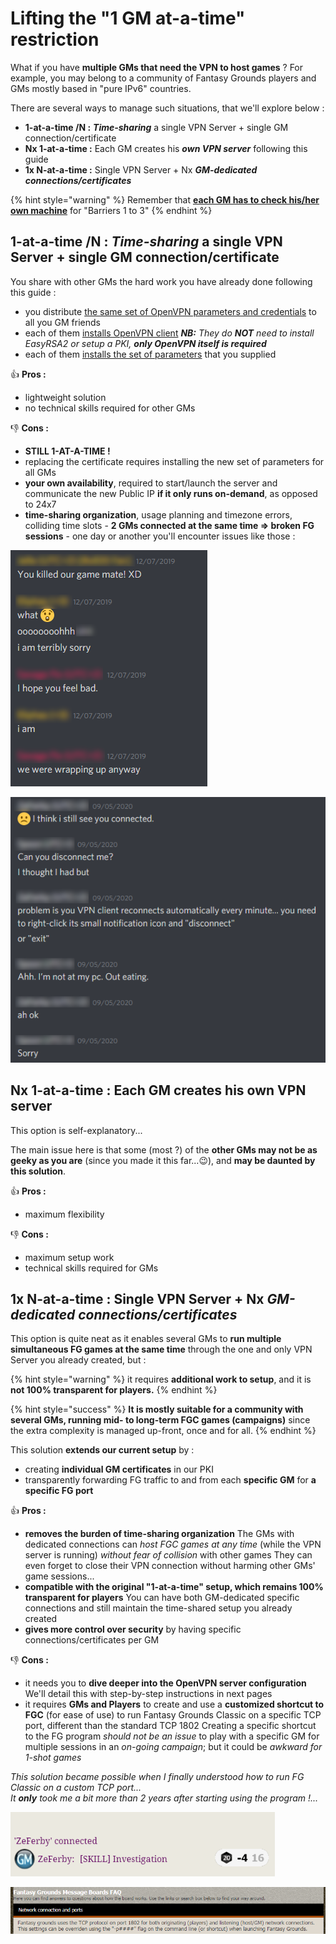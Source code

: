 # Lifting the "1 GM at-a-time" restriction

What if you have **multiple GMs that need the VPN to host games** ? For example, you may belong to a community of Fantasy Grounds players and GMs mostly based in "pure IPv6" countries.

There are several ways to manage such situations, that we'll explore below :

* **1-at-a-time /N :** _**Time-sharing**_ a single VPN Server + single GM connection/certificate
* **Nx 1-at-a-time :** Each GM creates his _**own VPN server**_ following this guide
* **1x N-at-a-time :** Single VPN Server + Nx _**GM-dedicated connections/certificates**_



{% hint style="warning" %}
Remember that [**each GM has to check his/her own machine**](../general/gms-machine-barriers.md) for "Barriers 1 to 3"
{% endhint %}



## **1-at-a-time /N :** _**Time-sharing**_ a single VPN Server + single GM connection/certificate

You share with other GMs the hard work you have already done following this guide :

* you distribute [the same set of OpenVPN parameters and credentials](../local-setup/step-3-prepare-your-openvpn-connection.md#my-fg-ovpn-dm01) to all you GM friends
* each of them [installs OpenVPN client](../local-setup/step-1-install-openvpn-+-easy-rsa-2.md) _**NB:** They do **NOT** need to install EasyRSA2 or setup a PKI, **only OpenVPN itself is required**_
* each of them [installs the set of parameters](../local-setup/step-3-prepare-your-openvpn-connection.md#openvpn-gui) that you supplied

👍 **Pros :**

* lightweight solution
* no technical skills required for other GMs

👎 **Cons :**

* **STILL 1-AT-A-TIME !**
* replacing the certificate requires installing the new set of parameters for all GMs
* **your own availability**, required to start/launch the server and communicate the new Public IP **if it only runs on-demand**, as opposed to 24x7
* **time-sharing organization**, usage planning and timezone errors, colliding time slots - **2 GMs connected at the same time =&gt; broken FG sessions** - one day or another you'll encounter issues like those :

![Overlapping sessions](../.gitbook/assets/gms-collision01.png)

![VPN not disconnected after a game session =&amp;gt; next game delayed](../.gitbook/assets/gms-collision02.png)



## **Nx 1-at-a-time :**  Each GM creates his own VPN server

This option is self-explanatory...

The main issue here is that some \(most ?\) of the **other GMs may not be as geeky as you are** \(since you made it this far...😉\), and **may be daunted by this solution**.

👍 **Pros :**

* maximum flexibility

👎 **Cons :**

* maximum setup work
* technical skills required for GMs



## **1x N-at-a-time :** Single VPN Server + Nx _**GM-dedicated connections/certificates**_

This option is quite neat as it enables several GMs to **run multiple simultaneous FG games at the same time** through the one and only VPN Server you already created, but :

{% hint style="warning" %}
it requires **additional work to setup**, and it is **not 100% transparent for players.**
{% endhint %}

{% hint style="success" %}
**It is mostly suitable for a community with several GMs, running mid- to long-term FGC games \(campaigns\)** since the extra complexity is managed up-front, once and for all.
{% endhint %}

This solution **extends our current setup** by :

* creating **individual GM certificates** in our PKI
* transparently forwarding FG traffic to and from each **specific GM** for **a specific FG port**



👍 **Pros :**

* **removes the burden of time-sharing organization** The GMs with dedicated connections can _host FGC games at any time_ \(while the VPN server is running\) _without fear of collision_ with other games They can even forget to close their VPN connection without harming other GMs' game sessions...
* **compatible with the original "1-at-a-time" setup, which remains 100% transparent for players** You can have both GM-dedicated specific connections and still maintain the time-shared setup you already created
* **gives more control over security** by having specific connections/certificates per GM

👎 **Cons :**

* it needs you to **dive deeper into the OpenVPN server configuration** We'll detail this with step-by-step instructions in next pages
* it requires **GMs and Players** to create and use a **customized shortcut to FGC** \(for ease of use\) to run Fantasy Grounds Classic on a specific TCP port, different than the standard TCP 1802 Creating a specific shortcut to the FG program _should not be an issue_ to play with a specific GM for multiple sessions in an _on-going campaign_; but it could be _awkward for 1-shot games_

_This solution became possible when I finally understood how to run FG Classic on a custom TCP port...  
It **only** took me a bit more than 2 years after starting using the program !..._

![GM: Ok ZeFerby, gimme an Investigation roll...\(sigh\)...again...\(sigh\)](../.gitbook/assets/image%20%28192%29.png)

![GM: Finally!!! You find this info about the p flag, hidden under a loose floorboard in the FG Forums...](../.gitbook/assets/image%20%28193%29.png)

